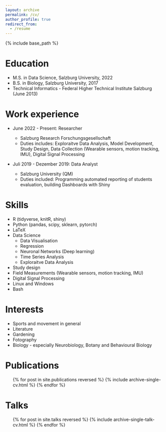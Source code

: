 ```yaml
---
layout: archive
permalink: /cv/
author_profile: true
redirect_from:
  - /resume
---
```


{% include base_path %}

# Education

* M.S. in Data Science, Salzburg University, 2022
* B.S. in Biology, Salzburg University, 2017
* Technical Informatics - Federal Higher Technical Institute Salzburg (June 2013)

# Work experience

* June 2022 - Present: Researcher
  * Salzburg Research Forschungsgesellschaft
  * Duties includes: Exploraitve Data Analysis, Model Development, Study Design, Data Collection (Wearable sensors, motion tracking, IMU), Digital Signal Processing

* Juli 2019 - Dezember 2019: Data Analyst
  * Salzburg University (QM)
  * Duties included: Programming automated reporting of students evaluation, building Dashboards with Shiny
  
# Skills

* R (tidyverse, knitR, shiny)
* Python (pandas, scipy, sklearn, pytorch)
* LaTeX
* Data Science
  * Data Visualisation 
  * Regression
  * Neuronal Networks (Deep learning)
  * Time Series Analysis
  * Exploraitve Data Analysis
* Study design
* Field Measurements (Wearable sensors, motion tracking, IMU)
* Digital Signal Processing
* Linux and Windows
* Bash


# Interests

* Sports and movement in general
* Literature
* Gardening
* Fotography
* Biology - especially Neurobiology, Botany and Behavioural Biology


# Publications

  <ul>{% for post in site.publications reversed %}
    {% include archive-single-cv.html %}
  {% endfor %}</ul>
  
# Talks

  <ul>{% for post in site.talks reversed %}
    {% include archive-single-talk-cv.html  %}
  {% endfor %}</ul>
  
